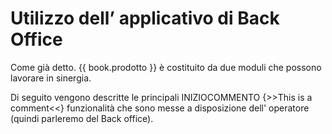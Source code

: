 # Utilizzo dell’ applicativo di Back Office

Come già detto. {{ book.prodotto }} è costituito da due moduli che possono lavorare in sinergia.

Di seguito vengono descritte le principali INIZIOCOMMENTO {>>This is a comment<<} funzionalità che sono messe a disposizione dell' operatore (quindi parleremo del Back office).




